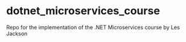 # dotnet_microservices_course
 Repo for the implementation of the .NET Microservices course by Les Jackson
